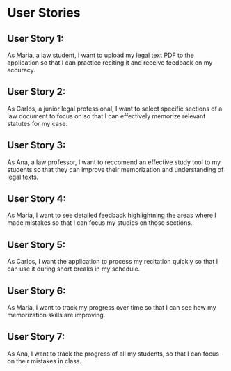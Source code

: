 # User Stories

## User Story 1:
As Maria, a law student, I want to upload my legal text PDF to the application so that I can practice reciting it and receive feedback on my accuracy.

## User Story 2:
As Carlos, a junior legal professional, I want to select specific sections of a law document to focus on so that I can effectively memorize relevant statutes for my case.

## User Story 3:
As Ana, a law professor, I want to reccomend an effective study tool to my students so that they can improve their memorization and understanding of legal texts.

## User Story 4:
As Maria, I want to see detailed feedback highlightning the areas where I made mistakes so that I can focus my studies on those sections.

## User Story 5: 
As Carlos, I want the application to process my recitation quickly so that I can use it during short breaks in my schedule.

## User Story 6:
As Maria, I want to track my progress over time so that I can see how my memorization skills are improving.

## User Story 7:
As Ana, I want to track the progress of all my students, so that I can focus on their mistakes in class.